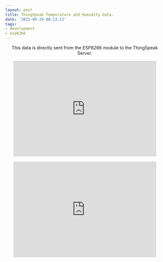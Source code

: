 ```yaml
---
layout: post
title: ThingSpeak Temperature and Humidity Data.
date: '2015-09-29 08:13:12'
tags:
- development
- esp8266
---
```


<center>This data is directly sent from the ESP8266 module to the ThingSpeak Server. </center>

<br>
<center><iframe width="450" height="300" style="border: 1px solid #cccccc;" src="http://api.thingspeak.com/channels/58133/charts/1?width=450&height=260&results=60&dynamic=true" ></iframe> </center>

<br>

<center><iframe width="450" height="300" style="border: 1px solid #cccccc;" src="http://api.thingspeak.com/channels/58133/charts/2?width=450&height=260&results=60&dynamic=true" ></iframe> </center>